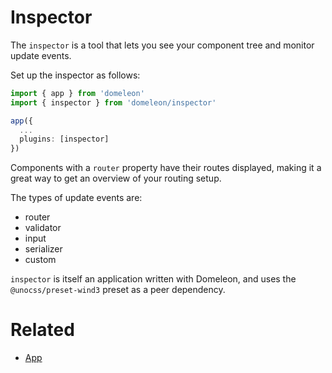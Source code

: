# Inspector

The `inspector` is a tool that lets you see your component tree and monitor update events.

Set up the inspector as follows:

```ts
import { app } from 'domeleon'
import { inspector } from 'domeleon/inspector'

app({
  ...
  plugins: [inspector]
})
```
Components with a `router` property have their routes displayed, making it a great way to get an overview of your routing setup.

The types of update events are:

* router
* validator
* input
* serializer
* custom

`inspector` is itself an application written with Domeleon, and uses the `@unocss/preset-wind3` preset as a peer dependency.

# Related

* [App](./app.md)